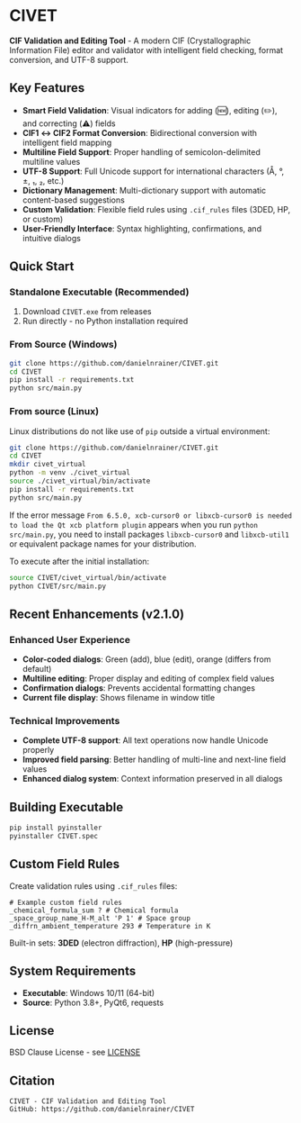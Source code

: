 # CIVET

**CIF Validation and Editing Tool** - A modern CIF (Crystallographic Information File) editor and validator with intelligent field checking, format conversion, and UTF-8 support.

## Key Features

- **Smart Field Validation**: Visual indicators for adding (🆕), editing (✏️), and correcting (⚠️) fields
- **CIF1 ↔ CIF2 Format Conversion**: Bidirectional conversion with intelligent field mapping
- **Multiline Field Support**: Proper handling of semicolon-delimited multiline values
- **UTF-8 Support**: Full Unicode support for international characters (Å, °, ±, ₁, ₂, etc.)
- **Dictionary Management**: Multi-dictionary support with automatic content-based suggestions
- **Custom Validation**: Flexible field rules using `.cif_rules` files (3DED, HP, or custom)
- **User-Friendly Interface**: Syntax highlighting, confirmations, and intuitive dialogs

## Quick Start

### Standalone Executable (Recommended)
1. Download `CIVET.exe` from releases
2. Run directly - no Python installation required

### From Source (Windows)
```bash
git clone https://github.com/danielnrainer/CIVET.git
cd CIVET
pip install -r requirements.txt
python src/main.py
```

### From source (Linux)

Linux distributions do not like use of `pip` outside a virtual environment:

```bash
git clone https://github.com/danielnrainer/CIVET.git
cd CIVET
mkdir civet_virtual
python -m venv ./civet_virtual
source ./civet_virtual/bin/activate
pip install -r requirements.txt
python src/main.py
```

If the error message `From 6.5.0, xcb-cursor0 or libxcb-cursor0 is needed to load the Qt xcb platform plugin` appears
when you run `python src/main.py`, 
you need to install packages `libxcb-cursor0` and `libxcb-util1` or equivalent package names for your distribution.

To execute after the initial installation:
```bash
source CIVET/civet_virtual/bin/activate
python CIVET/src/main.py
```

## Recent Enhancements (v2.1.0)

### Enhanced User Experience
- **Color-coded dialogs**: Green (add), blue (edit), orange (differs from default)
- **Multiline editing**: Proper display and editing of complex field values
- **Confirmation dialogs**: Prevents accidental formatting changes
- **Current file display**: Shows filename in window title

### Technical Improvements
- **Complete UTF-8 support**: All text operations now handle Unicode properly
- **Improved field parsing**: Better handling of multi-line and next-line field values
- **Enhanced dialog system**: Context information preserved in all dialogs

## Building Executable
```bash
pip install pyinstaller
pyinstaller CIVET.spec
```

## Custom Field Rules
Create validation rules using `.cif_rules` files:
```
# Example custom field rules
_chemical_formula_sum ? # Chemical formula
_space_group_name_H-M_alt 'P 1' # Space group
_diffrn_ambient_temperature 293 # Temperature in K
```

Built-in sets: **3DED** (electron diffraction), **HP** (high-pressure)

## System Requirements
- **Executable**: Windows 10/11 (64-bit)
- **Source**: Python 3.8+, PyQt6, requests

## License
BSD Clause License - see [LICENSE](LICENSE)

## Citation
```
CIVET - CIF Validation and Editing Tool
GitHub: https://github.com/danielnrainer/CIVET
```

